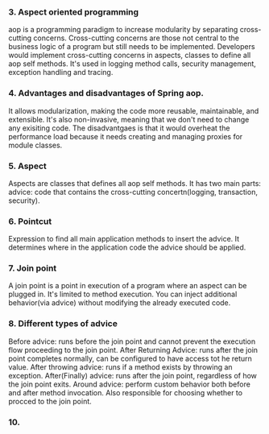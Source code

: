 ### 3. Aspect oriented programming
aop is a programming paradigm to increase modularity by separating cross-cutting concerns. 
Cross-cutting concerns are those not central to the business logic of a program but still needs to be implemented. Developers would implement cross-cutting concerns in aspects, classes to define all aop self methods. It's used in logging method calls, security management, exception handling and tracing.

### 4. Advantages and disadvantages of Spring aop.
It allows modularization, making the code more reusable, maintainable, and extensible. It's also non-invasive, meaning that we don't need to change any exisiting code.
The disadvantgaes is that it would overheat the performance load because it needs creating and managing proxies for module classes.

### 5. Aspect 
Aspects are classes that defines all aop self methods. It has two main parts: advice: code that contains the cross-cutting concertn(logging, transaction, security). 

### 6. Pointcut
Expression to find all main application methods to insert the advice. It determines where in the application code the advice should be applied.

### 7. Join point
A join point is a point in execution of a program where an aspect can be plugged in. It's limited to method execution. You can inject additional behavior(via advice) without modifying the already executed code. 

### 8. Different types of advice
Before advice: runs before the join point and cannot prevent the execution flow proceeding to the join point.
After Returning Advice: runs after the join point completes normally, can be configured to have access tot he return value.
After throwing advice: runs if a method exists by throwing an exception.
After(Finally) advice: runs after the join point, regardless of how the join point exits.
Around advice: perform custom behavior both before and after method invocation. Also responsible for choosing whether to procced to the join point.

### 10. 
